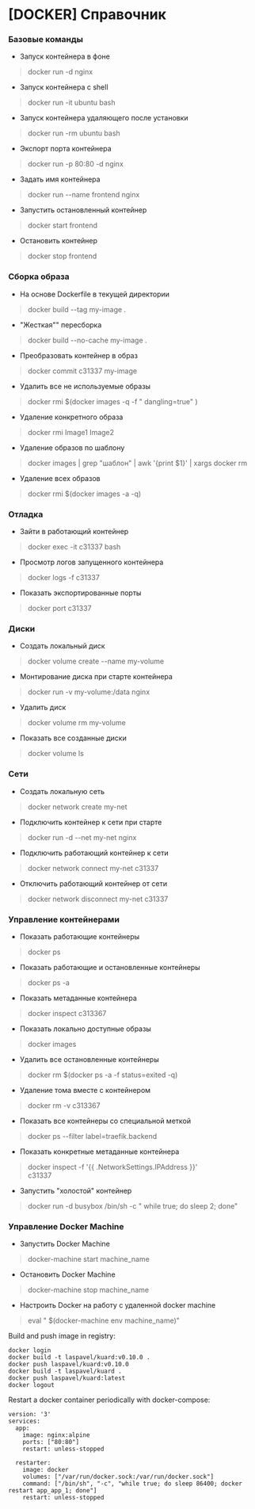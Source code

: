 # [DOCKER] Справочник

### Базовые команды

- Запуск контейнера в фоне
> docker run -d nginx

- Запуск контейнера с shell
> docker run -it ubuntu bash

- Запуск контейнера удаляющего после установки
> docker run -rm ubuntu bash

- Экспорт порта контейнера
> docker run -p 80:80 -d nginx

- Задать имя контейнера
> docker run --name frontend nginx

- Запустить остановленный контейнер
> docker start frontend

- Остановить контейнер
> docker stop frontend

### Сборка образа
- На основе Dockerfile в текущей директории
> docker build --tag my-image .

- "Жесткая"" пересборка
> docker build --no-cache my-image .

- Преобразовать контейнер в образ
> docker commit c31337 my-image

- Удалить все не используемые образы
> docker rmi $(docker images -q -f " dangling=true" )

- Удаление конкретного образа
> docker rmi Image1 Image2

- Удаление образов по шаблону
> docker images | grep "шаблон" | awk '{print $1}' | xargs docker rm

- Удаление всех образов
> docker rmi $(docker images -a -q)

### Отладка

- Зайти в работающий контейнер
> docker exec -it c31337 bash

- Просмотр логов запущенного контейнера
> docker logs -f c31337

- Показать экспортированные порты
> docker port c31337

### Диски
- Создать локальный диск
> docker volume create --name my-volume

- Монтирование диска при старте контейнера
> docker run -v my-volume:/data nginx

- Удалить диск
> docker volume rm my-volume

- Показать все созданные диски
> docker volume ls

### Сети

- Создать локальную сеть
> docker network create my-net

- Подключить контейнер к сети при старте
> docker run -d --net my-net nginx

- Подключить работающий контейнер к сети
> docker network connect my-net c31337

- Отключить работающий контейнер от сети
> docker network disconnect my-net c31337

### Управление контейнерами

- Показать работающие контейнеры
> docker ps

- Показать работающие и остановленные контейнеры
> docker ps -a

- Показать метаданные контейнера
> docker inspect c313367

- Показать локально доступные образы
> docker images

- Удалить все остановленные контейнеры
> docker rm $(docker ps -a -f status=exited -q)

- Удаление тома вместе с контейнером
> docker rm -v c313367

- Показать все контейнеры со специальной меткой
> docker ps --filter label=traefik.backend

- Показать конкретные метаданные контейнера
> docker inspect -f '{{ .NetworkSettings.IPAddress }}' \
c31337

- Запустить "холостой" контейнер
> docker run -d busybox /bin/sh -c " while true; do sleep 2; done"

### Управление Docker Machine
- Запустить Docker Machine
> docker-machine start machine_name

- Остановить Docker Machine
> docker-machine stop machine_name

- Настроить Docker на работу с удаленной docker machine
> eval " $(docker-machine env machine_name)"

Build and push image in registry:
```
docker login
docker build -t laspavel/kuard:v0.10.0 .
docker push laspavel/kuard:v0.10.0
docker build -t laspavel/kuard .
docker push laspavel/kuard:latest
docker logout
```

Restart a docker container periodically with docker-compose:
```
version: '3'
services:
  app:
    image: nginx:alpine
    ports: ["80:80"]
    restart: unless-stopped

  restarter:
    image: docker
    volumes: ["/var/run/docker.sock:/var/run/docker.sock"]
    command: ["/bin/sh", "-c", "while true; do sleep 86400; docker restart app_app_1; done"]
    restart: unless-stopped

```
